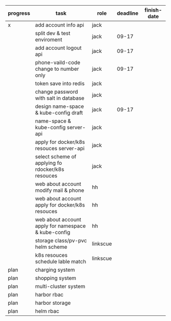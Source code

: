 | progress | task                                                | role     | deadline | finish-date |
|----------|-----------------------------------------------------|----------|----------|-------------|
| x        | add account info api                                | jack     |          |             |
|          | split dev & test enviroment                         | jack     | 09-17    |             |
|          | add account logout api                              | jack     | 09-17    |             |
|          | phone-vaild-code change to number only              | jack     | 09-17    |             |
|          | token save into redis                               | jack     |          |             |
|          | change password with salt in database               | jack     |          |             |
|          | design name-space & kube-config draft               | jack     | 09-17    |             |
|          | name-space & kube-config server-api                 | jack     |          |             |
|          | apply for docker/k8s resouces server-api            | jack     |          |             |
|          | select scheme of applying fo rdocker/k8s resouces   | jack     |          |             |
|          | web about account modify mail & phone               | hh       |          |             |
|          | web about account apply for docker/k8s resouces     | hh       |          |             |
|          | web about account apply for namespace & kube-config | hh       |          |             |
|          | storage class/pv-pvc helm  scheme                   | linkscue |          |             |
|          | k8s resouces schedule lable match                   | linkscue |          |             |
| plan     | charging system                                     |          |          |             |
| plan     | shopping system                                     |          |          |             |
| plan     | multi-cluster system                                |          |          |             |
| plan     | harbor rbac                                         |          |          |             |
| plan     | harbor storage                                      |          |          |             |
| plan     | helm rbac                                           |          |          |             |
